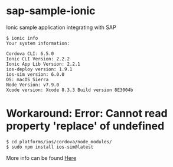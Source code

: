 # sap-sample-ionic
Ionic sample application integrating with SAP

```
$ ionic info
Your system information:

Cordova CLI: 6.5.0 
Ionic CLI Version: 2.2.2
Ionic App Lib Version: 2.2.1
ios-deploy version: 1.9.1 
ios-sim version: 6.0.0 
OS: macOS Sierra
Node Version: v7.9.0
Xcode version: Xcode 8.3.3 Build version 8E3004b
```

# Workaround: Error: Cannot read property 'replace' of undefined

```
$ cd platforms/ios/cordova/node_modules/
$ sudo npm install ios-sim@latest
```
More info can be found [Here](https://forum.ionicframework.com/t/error-cannot-read-property-replace-of-undefined/94532/12)
